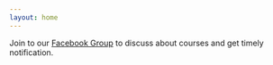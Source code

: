 ```yaml
---
layout: home
---
```

Join to our [Facebook Group](https://www.facebook.com/groups/314913597074836) to discuss about courses and get timely notification.
